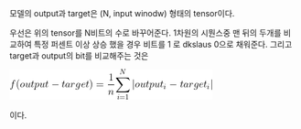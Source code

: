 모델의 output과 target은 (N, input winodw) 형태의 tensor이다. 

우선은 위의 tensor를 N비트의 수로 바꾸어준다. 1차원의 시뭔스중 맨 뒤의 두개를 비교하여 특정 퍼센트 이상 상승 했을 경우 비트를 1 로 dkslaus 0으로 채워준다. 그리고 target과 output의 bit를 비교해주는 것은

<img src="./img/CodeCogsEqn.gif">


이다.



